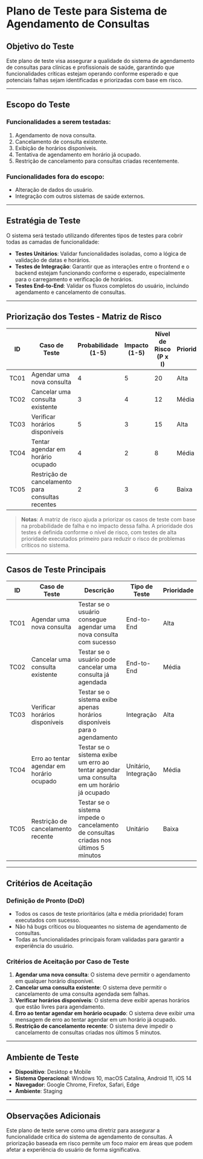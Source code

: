 # Plano de Teste para Sistema de Agendamento de Consultas

## Objetivo do Teste
Este plano de teste visa assegurar a qualidade do sistema de agendamento de consultas para clínicas e profissionais de saúde, garantindo que funcionalidades críticas estejam operando conforme esperado e que potenciais falhas sejam identificadas e priorizadas com base em risco.

---

## Escopo do Teste
### Funcionalidades a serem testadas:
1. Agendamento de nova consulta.
2. Cancelamento de consulta existente.
3. Exibição de horários disponíveis.
4. Tentativa de agendamento em horário já ocupado.
5. Restrição de cancelamento para consultas criadas recentemente.

### Funcionalidades fora do escopo:
- Alteração de dados do usuário.
- Integração com outros sistemas de saúde externos.

---

## Estratégia de Teste
O sistema será testado utilizando diferentes tipos de testes para cobrir todas as camadas de funcionalidade:
- **Testes Unitários**: Validar funcionalidades isoladas, como a lógica de validação de datas e horários.
- **Testes de Integração**: Garantir que as interações entre o frontend e o backend estejam funcionando conforme o esperado, especialmente para o carregamento e verificação de horários.
- **Testes End-to-End**: Validar os fluxos completos do usuário, incluindo agendamento e cancelamento de consultas.

---

## Priorização dos Testes - Matriz de Risco

| ID   | Caso de Teste                            | Probabilidade (1-5) | Impacto (1-5) | Nível de Risco (P x I) | Prioridade |
|------|------------------------------------------|----------------------|---------------|-------------------------|------------|
| TC01 | Agendar uma nova consulta                | 4                    | 5             | 20                      | Alta       |
| TC02 | Cancelar uma consulta existente          | 3                    | 4             | 12                      | Média      |
| TC03 | Verificar horários disponíveis           | 5                    | 3             | 15                      | Alta       |
| TC04 | Tentar agendar em horário ocupado        | 4                    | 2             | 8                       | Média      |
| TC05 | Restrição de cancelamento para consultas recentes | 2 | 3            | 6                       | Baixa      |

> **Notas**: A matriz de risco ajuda a priorizar os casos de teste com base na probabilidade de falha e no impacto dessa falha. A prioridade dos testes é definida conforme o nível de risco, com testes de alta prioridade executados primeiro para reduzir o risco de problemas críticos no sistema.

---

## Casos de Teste Principais

| ID   | Caso de Teste                          | Descrição                                                                                       | Tipo de Teste       | Prioridade |
|------|----------------------------------------|-------------------------------------------------------------------------------------------------|----------------------|------------|
| TC01 | Agendar uma nova consulta              | Testar se o usuário consegue agendar uma nova consulta com sucesso                              | End-to-End          | Alta       |
| TC02 | Cancelar uma consulta existente        | Testar se o usuário pode cancelar uma consulta já agendada                                      | End-to-End          | Média      |
| TC03 | Verificar horários disponíveis         | Testar se o sistema exibe apenas horários disponíveis para o agendamento                        | Integração          | Alta       |
| TC04 | Erro ao tentar agendar em horário ocupado | Testar se o sistema exibe um erro ao tentar agendar uma consulta em um horário já ocupado       | Unitário, Integração | Média      |
| TC05 | Restrição de cancelamento recente      | Testar se o sistema impede o cancelamento de consultas criadas nos últimos 5 minutos            | Unitário            | Baixa      |

---

## Critérios de Aceitação

### Definição de Pronto (DoD)
- Todos os casos de teste prioritários (alta e média prioridade) foram executados com sucesso.
- Não há bugs críticos ou bloqueantes no sistema de agendamento de consultas.
- Todas as funcionalidades principais foram validadas para garantir a experiência do usuário.

### Critérios de Aceitação por Caso de Teste
1. **Agendar uma nova consulta**: O sistema deve permitir o agendamento em qualquer horário disponível.
2. **Cancelar uma consulta existente**: O sistema deve permitir o cancelamento de uma consulta agendada sem falhas.
3. **Verificar horários disponíveis**: O sistema deve exibir apenas horários que estão livres para agendamento.
4. **Erro ao tentar agendar em horário ocupado**: O sistema deve exibir uma mensagem de erro ao tentar agendar em um horário já ocupado.
5. **Restrição de cancelamento recente**: O sistema deve impedir o cancelamento de consultas criadas nos últimos 5 minutos.

---

## Ambiente de Teste
- **Dispositivo**: Desktop e Mobile
- **Sistema Operacional**: Windows 10, macOS Catalina, Android 11, iOS 14
- **Navegador**: Google Chrome, Firefox, Safari, Edge
- **Ambiente**: Staging

---

## Observações Adicionais
Este plano de teste serve como uma diretriz para assegurar a funcionalidade crítica do sistema de agendamento de consultas. A priorização baseada em risco permite um foco maior em áreas que podem afetar a experiência do usuário de forma significativa.